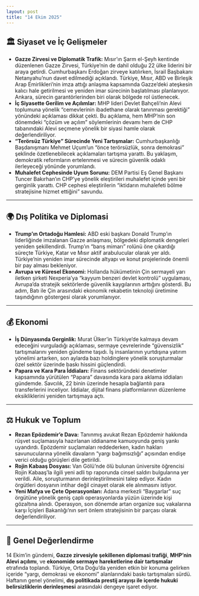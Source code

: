 ```yaml
---
layout: post
title: "14 Ekim 2025"
---
```


## 🏛️ Siyaset ve İç Gelişmeler

* **Gazze Zirvesi ve Diplomatik Trafik:** Mısır’ın Şarm el-Şeyh kentinde düzenlenen Gazze Zirvesi, Türkiye’nin de dahil olduğu 22 ülke liderini bir araya getirdi. Cumhurbaşkanı Erdoğan zirveye katılırken, İsrail Başbakanı Netanyahu’nun davet edilmediği açıklandı. Türkiye, Mısır, ABD ve Birleşik Arap Emirlikleri’nin imza attığı anlaşma kapsamında Gazze’deki ateşkesin kalıcı hale getirilmesi ve yeniden imar sürecinin başlatılması planlanıyor. Ankara, sürecin garantörlerinden biri olarak bölgede rol üstlenecek.  
* **İç Siyasette Gerilim ve Açılımlar:** MHP lideri Devlet Bahçeli’nin Alevi toplumuna yönelik “cemevlerinin ibadethane olarak tanınması gerektiği” yönündeki açıklaması dikkat çekti. Bu açıklama, hem MHP’nin son dönemdeki “çözüm ve açılım” söylemlerinin devamı hem de CHP tabanındaki Alevi seçmene yönelik bir siyasi hamle olarak değerlendiriliyor.  
* **“Terörsüz Türkiye” Sürecinde Yeni Tartışmalar:** Cumhurbaşkanlığı Başdanışmanı Mehmet Uçum’un “önce terörsüzlük, sonra demokrasi” şeklinde özetlenebilecek açıklamaları tartışma yarattı. Bu yaklaşım, demokratik reformların ertelenmesi ve sürecin güvenlik odaklı ilerleyeceği yönünde yorumlandı.  
* **Muhalefet Cephesinde Uyum Sorunu:** DEM Partisi Eş Genel Başkanı Tuncer Bakırhan’ın CHP’ye yönelik eleştirileri muhalefet içinde yeni bir gerginlik yarattı. CHP cephesi eleştirilerin “iktidarın muhalefeti bölme stratejisine hizmet ettiğini” savundu.  

---

## 🌍 Dış Politika ve Diplomasi

* **Trump’ın Ortadoğu Hamlesi:** ABD eski başkanı Donald Trump’ın liderliğinde imzalanan Gazze anlaşması, bölgedeki diplomatik dengeleri yeniden şekillendirdi. Trump’ın “barış mimarı” rolünü öne çıkardığı süreçte Türkiye, Katar ve Mısır aktif arabulucular olarak yer aldı. Türkiye’nin yeniden imar sürecinde altyapı ve konut projelerinde önemli bir pay alması bekleniyor.  
* **Avrupa ve Küresel Ekonomi:** Hollanda hükümetinin Çin sermayeli yarı iletken şirketi Nexperia’ya “kayyum benzeri devlet kontrolü” uygulaması, Avrupa’da stratejik sektörlerde güvenlik kaygılarının arttığını gösterdi. Bu adım, Batı ile Çin arasındaki ekonomik rekabetin teknoloji üretimine taşındığının göstergesi olarak yorumlanıyor.  

---

## 💰 Ekonomi

* **İş Dünyasında Gerginlik:** Murat Ülker’in Türkiye’de kalmaya devam edeceğini vurguladığı açıklaması, sermaye çevrelerinde “güvensizlik” tartışmalarını yeniden gündeme taşıdı. İş insanlarının yurtdışına yatırım yönelimi artarken, son aylarda bazı holdinglere yönelik soruşturmalar özel sektör üzerinde baskı hissini güçlendirdi.  
* **Papara ve Kara Para İddiaları:** Finans sektöründeki denetimler kapsamında yürütülen “Papara” davasında kara para aklama iddiaları gündemde. Savcılık, 22 binin üzerinde hesapla bağlantılı para transferlerini inceliyor. İddialar, dijital finans platformlarının düzenleme eksikliklerini yeniden tartışmaya açtı.  

---

## ⚖️ Hukuk ve Toplum

* **Rezan Epözdemir’e Dava:** Tanınmış avukat Rezan Epözdemir hakkında rüşvet suçlamasıyla hazırlanan iddianame kamuoyunda geniş yankı uyandırdı. Epözdemir suçlamaları reddederken, kadın hakları savunucularına yönelik davaların “yargı bağımsızlığı” açısından endişe verici olduğu görüşleri dile getirildi.  
* **Rojin Kabaaş Dosyası:** Van Gölü’nde ölü bulunan üniversite öğrencisi Rojin Kabaaş’la ilgili yeni adli tıp raporunda cinsel saldırı bulgularına yer verildi. Aile, soruşturmanın derinleştirilmesini talep ediyor. Kadın örgütleri dosyanın intihar değil cinayet olarak ele alınmasını istiyor.  
* **Yeni Mafya ve Çete Operasyonları:** Adana merkezli “Baygarlar” suç örgütüne yönelik geniş çaplı operasyonlarda yüzün üzerinde kişi gözaltına alındı. Operasyon, son dönemde artan organize suç vakalarına karşı İçişleri Bakanlığı’nın sert önlem stratejisinin bir parçası olarak değerlendiriliyor.

---

## 📌 Genel Değerlendirme

14 Ekim’in gündemi, **Gazze zirvesiyle şekillenen diplomasi trafiği**, **MHP’nin Alevi açılımı**, ve **ekonomide sermaye hareketlerine dair tartışmalar** etrafında toplandı. Türkiye, Orta Doğu’da yeniden etkin bir konuma gelirken içeride “yargı, demokrasi ve ekonomi” alanlarındaki baskı tartışmaları sürdü. Haftanın genel yönelimi, **dış politikada prestij arayışı ile içerde hukuki belirsizliklerin derinleşmesi** arasındaki dengeye işaret ediyor.
